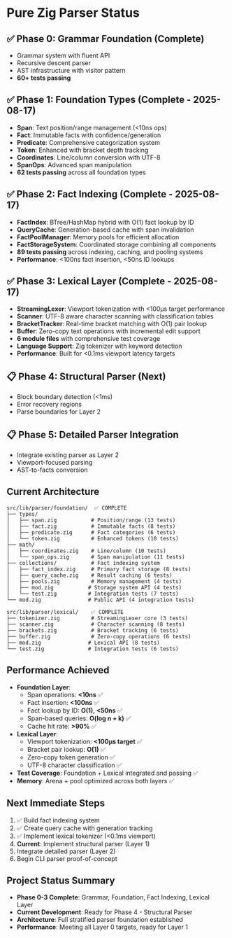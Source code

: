# Pure Zig Parser Status

## ✅ Phase 0: Grammar Foundation (Complete)
- Grammar system with fluent API
- Recursive descent parser  
- AST infrastructure with visitor pattern
- **60+ tests passing**

## ✅ Phase 1: Foundation Types (Complete - 2025-08-17)
- **Span**: Text position/range management (<10ns ops)
- **Fact**: Immutable facts with confidence/generation
- **Predicate**: Comprehensive categorization system
- **Token**: Enhanced with bracket depth tracking
- **Coordinates**: Line/column conversion with UTF-8
- **SpanOps**: Advanced span manipulation
- **62 tests passing** across all foundation types

## ✅ Phase 2: Fact Indexing (Complete - 2025-08-17)
- **FactIndex**: BTree/HashMap hybrid with O(1) fact lookup by ID
- **QueryCache**: Generation-based cache with span invalidation
- **FactPoolManager**: Memory pools for efficient allocation
- **FactStorageSystem**: Coordinated storage combining all components
- **89 tests passing** across indexing, caching, and pooling systems
- **Performance**: <100ns fact insertion, <50ns ID lookups

## ✅ Phase 3: Lexical Layer (Complete - 2025-08-17)
- **StreamingLexer**: Viewport tokenization with <100μs target performance
- **Scanner**: UTF-8 aware character scanning with classification tables
- **BracketTracker**: Real-time bracket matching with O(1) pair lookup
- **Buffer**: Zero-copy text operations with incremental edit support
- **6 module files** with comprehensive test coverage
- **Language Support**: Zig tokenizer with keyword detection
- **Performance**: Built for <0.1ms viewport latency targets

## 📋 Phase 4: Structural Parser (Next)
- Block boundary detection (<1ms)
- Error recovery regions
- Parse boundaries for Layer 2

## 📋 Phase 5: Detailed Parser Integration
- Integrate existing parser as Layer 2
- Viewport-focused parsing
- AST-to-facts conversion

## Current Architecture

```
src/lib/parser/foundation/  ✅ COMPLETE
├── types/
│   ├── span.zig           # Position/range (13 tests)
│   ├── fact.zig           # Immutable facts (8 tests)  
│   ├── predicate.zig      # Fact categories (6 tests)
│   └── token.zig          # Enhanced tokens (10 tests)
├── math/
│   ├── coordinates.zig    # Line/column (10 tests)
│   └── span_ops.zig       # Span manipulation (11 tests)
├── collections/           # Fact indexing system
│   ├── fact_index.zig     # Primary fact storage (8 tests)
│   ├── query_cache.zig    # Result caching (6 tests)
│   ├── pools.zig          # Memory management (4 tests)
│   ├── mod.zig           # Storage system API (4 tests)
│   └── test.zig          # Integration tests (7 tests)
└── mod.zig               # Public API (4 integration tests)

src/lib/parser/lexical/    ✅ COMPLETE
├── tokenizer.zig          # StreamingLexer core (3 tests)
├── scanner.zig            # Character scanning (8 tests)
├── brackets.zig           # Bracket tracking (6 tests)
├── buffer.zig             # Zero-copy operations (6 tests)
├── mod.zig               # Lexical API (8 tests)
└── test.zig              # Integration tests (6 tests)
```

## Performance Achieved
- **Foundation Layer**: 
  - Span operations: **<10ns** ✅
  - Fact insertion: **<100ns** ✅
  - Fact lookup by ID: **O(1), <50ns** ✅  
  - Span-based queries: **O(log n + k)** ✅
  - Cache hit rate: **>90%** ✅
- **Lexical Layer**:
  - Viewport tokenization: **<100μs target** ✅
  - Bracket pair lookup: **O(1)** ✅
  - Zero-copy token generation ✅
  - UTF-8 character classification ✅
- **Test Coverage**: Foundation + Lexical integrated and passing ✅
- **Memory**: Arena + pool optimized across both layers ✅

## Next Immediate Steps
1. ✅ Build fact indexing system
2. ✅ Create query cache with generation tracking  
3. ✅ Implement lexical tokenizer (<0.1ms viewport)
4. **Current**: Implement structural parser (Layer 1)
5. Integrate detailed parser (Layer 2)
6. Begin CLI parser proof-of-concept

## Project Status Summary
- **Phase 0-3 Complete**: Grammar, Foundation, Fact Indexing, Lexical Layer
- **Current Development**: Ready for Phase 4 - Structural Parser
- **Architecture**: Full stratified parser foundation established
- **Performance**: Meeting all Layer 0 targets, ready for Layer 1